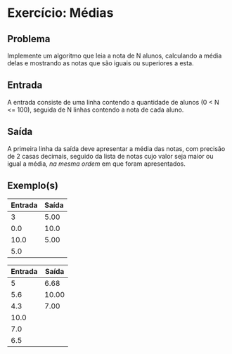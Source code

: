 Exercício: Médias
=================


Problema
--------

Implemente um algoritmo que leia a nota de N alunos, calculando a média delas e mostrando as notas que são iguais ou superiores a esta.


Entrada
-------

A entrada consiste de uma linha contendo a quantidade de alunos (0 < N <= 100), seguida de N linhas contendo a nota de cada aluno.


Saída
-----

A primeira linha da saída deve apresentar a média das notas, com precisão de 2 casas decimais, seguido da lista de notas cujo valor seja maior ou igual a média, _na mesma ordem_ em que foram apresentados.


Exemplo(s)
----------

| Entrada | Saída |
|---------|-------|
| 3       | 5.00  |
| 0.0     | 10.0  |
| 10.0    | 5.00  |
| 5.0     |       |


| Entrada | Saída |
|---------|-------|
| 5       | 6.68  |
| 5.6     | 10.00 |
| 4.3     | 7.00  |
| 10.0    |       |
| 7.0     |       |
| 6.5     |       |
